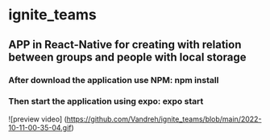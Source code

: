 # ignite_teams
## APP in React-Native for creating with relation between groups and people with local storage

### After download the application use NPM: npm install
### Then start the application using expo: expo start

![preview video] (https://github.com/Vandreh/ignite_teams/blob/main/2022-10-11-00-35-04.gif)
